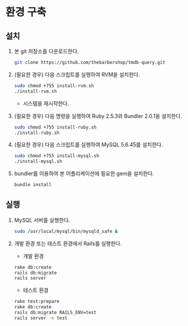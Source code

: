 # 환경 구축

## 설치

1. 본 git 저장소를 다운로드한다.

    ```sh
    git clone https://github.com/thebarbershop/tmdb-query.git
    ```

1. (필요한 경우) 다음 스크립트를 실행하여 RVM을 설치한다.

    ```sh
    sudo chmod +755 install-rvm.sh
    ./install-rvm.sh
    ```

    - 시스템을 재시작한다.

1. (필요한 경우) 다음 명령을 실행하여 Ruby 2.5.3와 Bundler 2.0.1을 설치한다.

    ```sh
    sudo chmod +755 install-ruby.sh
    ./install-ruby.sh
    ```

1. (필요한 경우) 다음 스크립트를 실행하여 MySQL 5.6.45를 설치한다.

    ```sh
    sudo chmod +755 install-mysql.sh
    ./install-mysql.sh
    ```

1. bundler를 이용하여 본 어플리케이션에 필요한 gem을 설치한다.

    ```sh
    bundle install
    ```

## 실행

1. MySQL 서버를 실행한다.

    ```sh
    sudo /usr/local/mysql/bin/mysqld_safe &
    ```

2. 개발 환경 또는 테스트 환경에서 Rails를 실행한다.

    - 개발 환경

    ```sh
    rake db:create
    rails db:migrate
    rails server
    ```

    - 테스트 환경

    ```sh
    rake test:prepare
    rake db:create
    rails db:migrate RAILS_ENV=test
    rails server -e test
    ```
